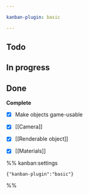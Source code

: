 ```yaml
---

kanban-plugin: basic

---
```


## Todo



## In progress



## Done

**Complete**
- [x] Make objects game-usable
- [x] [[Camera]]
- [x] [[Renderable object]]
- [x] [[Materials]]




%% kanban:settings
```
{"kanban-plugin":"basic"}
```
%%